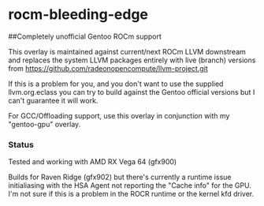 # rocm-bleeding-edge
##Completely unofficial Gentoo ROCm support

This overlay is maintained against current/next ROCm
LLVM downstream and replaces the system LLVM packages
entirely with live (branch) versions from
https://github.com/radeonopencompute/llvm-project.git

If this is a problem for you, and you don't want to
use the supplied llvm.org.eclass you can try to build
against the Gentoo official versions but I can't
guarantee it will work.

For GCC/Offloading support, use this overlay in
conjunction with my "gentoo-gpu" overlay.


### Status
Tested and working with AMD RX Vega 64 (gfx900)

Builds for Raven Ridge (gfx902) but there's currently a
runtime issue initialiasing with the HSA Agent not
reporting the "Cache info" for the GPU.  I'm not sure
if this is a problem in the ROCR runtime or the kernel
kfd driver.
